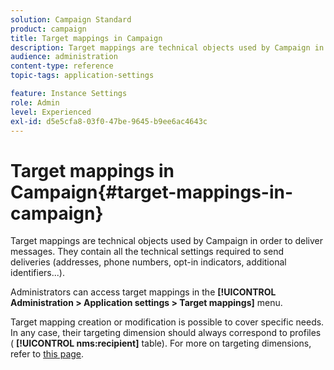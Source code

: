 ```yaml
---
solution: Campaign Standard
product: campaign
title: Target mappings in Campaign
description: Target mappings are technical objects used by Campaign in order to deliver messages. They contain all the technical settings required to send deliveries.
audience: administration
content-type: reference
topic-tags: application-settings

feature: Instance Settings
role: Admin
level: Experienced
exl-id: d5e5cfa8-03f0-47be-9645-b9ee6ac4643c
---
```

# Target mappings in Campaign{#target-mappings-in-campaign}

Target mappings are technical objects used by Campaign in order to deliver messages. They contain all the technical settings required to send deliveries (addresses, phone numbers, opt-in indicators, additional identifiers...).

Administrators can access target mappings in the **[!UICONTROL Administration > Application settings > Target mappings]** menu.

Target mapping creation or modification is possible to cover specific needs. In any case, their targeting dimension should always correspond to profiles ( **[!UICONTROL nms:recipient]** table). For more on targeting dimensions, refer to [this page](../../automating/using/query.md#targeting-dimensions-and-resources).

